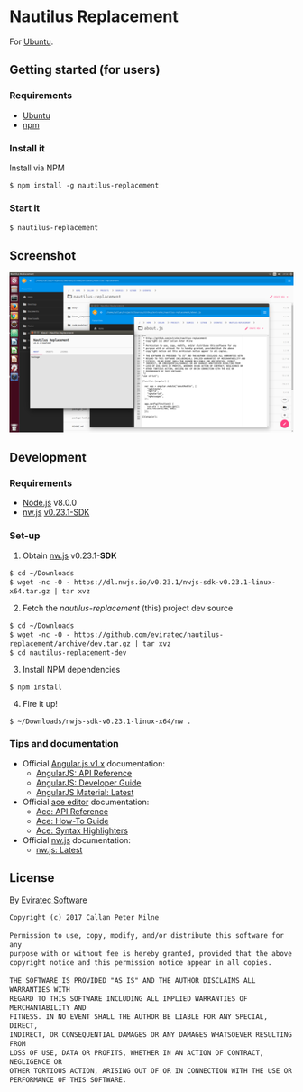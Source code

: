 # Nautilus Replacement

For [Ubuntu](https://www.ubuntu.com/).

## Getting started (for users)

### Requirements

- [Ubuntu](https://www.ubuntu.com)
- [npm](https://www.npmjs.com)

### Install it

Install via NPM
  ```shell
  $ npm install -g nautilus-replacement
  ```

### Start it

```shell
$ nautilus-replacement
```

## Screenshot

![alt text](https://github.com/eviratec/nautilus-replacement/raw/master/screenshot.png "Screenshot")

## Development

### Requirements

- [Node.js](https://www.nodejs.org) v8.0.0
- [nw.js](https://nwjs.io/) [v0.23.1-SDK](https://nwjs.io/downloads/)

### Set-up

1. Obtain [nw.js](https://nwjs.io/) v0.23.1-**SDK**
  ```shell
  $ cd ~/Downloads
  $ wget -nc -O - https://dl.nwjs.io/v0.23.1/nwjs-sdk-v0.23.1-linux-x64.tar.gz | tar xvz
  ```
2. Fetch the *nautilus-replacement* (this) project dev source
  ```shell
  $ cd ~/Downloads
  $ wget -nc -O - https://github.com/eviratec/nautilus-replacement/archive/dev.tar.gz | tar xvz
  $ cd nautilus-replacement-dev
  ```
3. Install NPM dependencies
  ```shell
  $ npm install
  ```
4. Fire it up!
  ```shell
  $ ~/Downloads/nwjs-sdk-v0.23.1-linux-x64/nw .
  ```

### Tips and documentation

- Official [Angular.js v1.x](https://angularjs.org/) documentation:
  - [AngularJS: API Reference](https://docs.angularjs.org/api)
  - [AngularJS: Developer Guide](https://docs.angularjs.org/guide)
  - [AngularJS Material: Latest](https://material.angularjs.org/latest/)
- Official [ace editor](https://ace.c9.io/) documentation:
  - [Ace: API Reference](https://ace.c9.io/#howto=&nav=api)
  - [Ace: How-To Guide](https://ace.c9.io/#howto=&nav=howto)
  - [Ace: Syntax Highlighters](https://ace.c9.io/#howto=&nav=higlighter)
- Official [nw.js](https://nwjs.io/) documentation:
  - [nw.js: Latest](http://docs.nwjs.io/en/latest/)

## License

By [Eviratec Software](https://www.eviratec.com.au)

```
Copyright (c) 2017 Callan Peter Milne

Permission to use, copy, modify, and/or distribute this software for any
purpose with or without fee is hereby granted, provided that the above
copyright notice and this permission notice appear in all copies.

THE SOFTWARE IS PROVIDED "AS IS" AND THE AUTHOR DISCLAIMS ALL WARRANTIES WITH
REGARD TO THIS SOFTWARE INCLUDING ALL IMPLIED WARRANTIES OF MERCHANTABILITY AND
FITNESS. IN NO EVENT SHALL THE AUTHOR BE LIABLE FOR ANY SPECIAL, DIRECT,
INDIRECT, OR CONSEQUENTIAL DAMAGES OR ANY DAMAGES WHATSOEVER RESULTING FROM
LOSS OF USE, DATA OR PROFITS, WHETHER IN AN ACTION OF CONTRACT, NEGLIGENCE OR
OTHER TORTIOUS ACTION, ARISING OUT OF OR IN CONNECTION WITH THE USE OR
PERFORMANCE OF THIS SOFTWARE.
```
